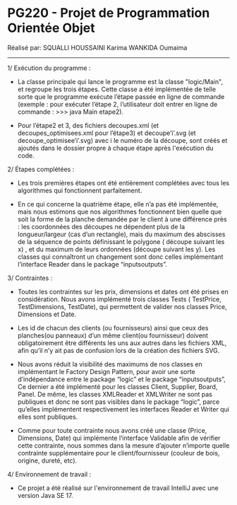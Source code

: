 # PG220 - Projet de Programmation Orientée Objet



Réalisé par:
SQUALLI HOUSSAINI Karima
WANKIDA Oumaima

___________________________________________________________________________________________________________________________________________________________


1/ Exécution du programme :

- La classe principale qui lance le programme est la classe "logic/Main", et regroupe les trois étapes. Cette classe a été implémentée de telle sorte que le programme exécute l’étape passée en ligne de commande (exemple : pour exécuter l’étape 2, l’utilisateur doit entrer en ligne de commande : >>> java Main etape2).

- Pour l’étape2 et 3, des fichiers decoupes.xml (et decoupes_optimisees.xml pour l’étape3) et decoupe’i’.svg (et decoupe_optimisee’i’.svg) avec i le numéro de la découpe, sont créés et ajoutés dans le dossier propre à chaque étape après l'exécution du code.


2/ Étapes complétées :

- Les trois premières étapes ont été entièrement complétées avec tous les algorithmes qui fonctionnent parfaitement.

- En ce qui concerne la quatrième étape, elle n’a pas été implémentée, mais nous estimons que nos algorithmes fonctionnent bien quelle que soit la forme de la planche demandée par le client à une différence près : les coordonnées des découpes ne dépendent plus de la longueur/largeur (cas d’un rectangle), mais du maximum des abscisses de la séquence de points définissant le polygone ( découpe suivant les x) , et du maximum de leurs ordonnées (découpe suivant les y). Les classes qui connaîtront un changement sont donc celles implémentant l’interface Reader dans le package “inputsoutputs”. 


3/ Contraintes : 
 
- Toutes les contraintes sur les prix, dimensions et dates ont été prises en considération. Nous avons implémenté trois classes Tests ( TestPrice, TestDimensions, TestDate), qui permettent de valider nos classes Price, Dimensions et Date.

- Les id de chacun des clients (ou fournisseurs) ainsi que ceux des planches(ou panneaux) d’un même client(ou fournisseur) doivent obligatoirement être différents les uns aux autres dans les fichiers XML, afin qu’il n’y ait pas de confusion lors de la création des fichiers SVG.

- Nous avons réduit la visibilité des maximums de nos classes en implémentant le Factory Design Pattern, pour avoir une sorte d’indépendance entre le package “logic” et le package “inputsoutputs”, Ce dernier a été implémenté pour les classes Client, Supplier, Board, Panel. De même, les classes XMLReader et XMLWriter ne sont pas publiques et donc ne sont pas visibles dans le package “logic”, parce qu’elles implémentent respectivement les interfaces Reader et Writer qui elles sont publiques.

- Comme pour toute contrainte nous avons créé une classe (Price, Dimensions, Date) qui implémente l’interface Validable afin de vérifier cette contrainte, nous sommes dans la mesure d’ajouter n’importe quelle contrainte supplémentaire pour le client/fournisseur (couleur de bois, origine, dureté, etc).

4/ Environnement de travail : 

- Ce projet a été réalisé sur l'environnement de travail IntelliJ avec une version Java SE 17.
